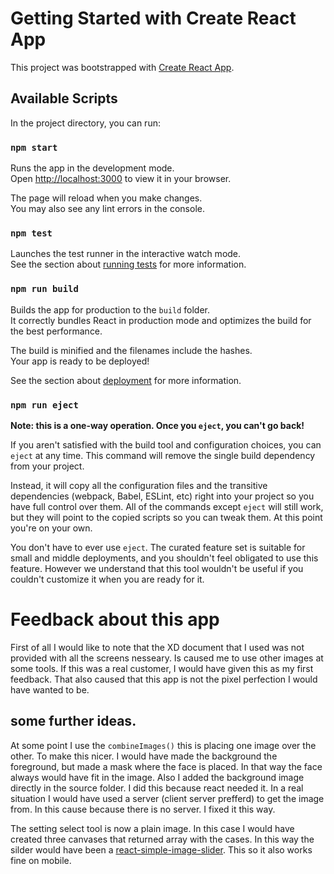 # Getting Started with Create React App

This project was bootstrapped with [Create React App](https://github.com/facebook/create-react-app).

## Available Scripts

In the project directory, you can run:

### `npm start`

Runs the app in the development mode.\
Open [http://localhost:3000](http://localhost:3000) to view it in your browser.

The page will reload when you make changes.\
You may also see any lint errors in the console.

### `npm test`

Launches the test runner in the interactive watch mode.\
See the section about [running tests](https://facebook.github.io/create-react-app/docs/running-tests) for more information.

### `npm run build`

Builds the app for production to the `build` folder.\
It correctly bundles React in production mode and optimizes the build for the best performance.

The build is minified and the filenames include the hashes.\
Your app is ready to be deployed!

See the section about [deployment](https://facebook.github.io/create-react-app/docs/deployment) for more information.

### `npm run eject`

**Note: this is a one-way operation. Once you `eject`, you can't go back!**

If you aren't satisfied with the build tool and configuration choices, you can `eject` at any time. This command will remove the single build dependency from your project.

Instead, it will copy all the configuration files and the transitive dependencies (webpack, Babel, ESLint, etc) right into your project so you have full control over them. All of the commands except `eject` will still work, but they will point to the copied scripts so you can tweak them. At this point you're on your own.

You don't have to ever use `eject`. The curated feature set is suitable for small and middle deployments, and you shouldn't feel obligated to use this feature. However we understand that this tool wouldn't be useful if you couldn't customize it when you are ready for it.

# Feedback about this app

First of all I would like to note that the XD document that I used was not provided with all the screens nesseary. Is caused me to use other images at some tools. If this was a real customer, I would have given this as my first feedback. That also caused that this app is not the pixel perfection I would have wanted to be.

## some further ideas.

At some point I use the `combineImages()` this is placing one image over the other. To make this nicer. I would have made the background the foreground, but made a mask where the face is placed. In that way the face always would have fit in the image. Also I added the background image directly in the source folder. I did this because react needed it. In a real situation I would have used a server (client server prefferd) to get the image from. In this cause because there is no server. I fixed it this way.

The setting select tool is now a plain image. In this case I would have created three canvases that returned array with the cases. In this way the silder would have been a [react-simple-image-slider](https://www.npmjs.com/package/react-simple-image-slider). This so it also works fine on mobile.
